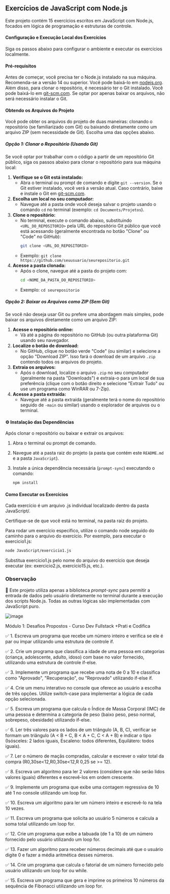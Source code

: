 ## Exercícios de JavaScript com Node.js

Este projeto contém 15 exercícios escritos em JavaScript com Node.js, focados em lógica de programação e estruturas de controle.

#### Configuração e Execução Local dos Exercícios

Siga os passos abaixo para configurar o ambiente e executar os exercícios localmente.

#### Pré-requisitos

Antes de começar, você precisa ter o Node.js instalado na sua máquina. Recomenda-se a versão 14 ou superior. Você pode baixá-lo em [nodejs.org](https://nodejs.org/). Além disso, para clonar o repositório, é necessário ter o Git instalado. Você pode baixá-lo em [git-scm.com](https://git-scm.com/). Se optar por apenas baixar os arquivos, não será necessário instalar o Git.

#### Obtendo os Arquivos do Projeto

Você pode obter os arquivos do projeto de duas maneiras: clonando o repositório (se familiarizado com Git) ou baixando diretamente como um arquivo ZIP (sem necessidade de Git). Escolha uma das opções abaixo.

##### Opção 1: Clonar o Repositório (Usando Git)

Se você optar por trabalhar com o código a partir de um repositório Git público, siga os passos abaixo para clonar o repositório para sua máquina local:

1. **Verifique se o Git está instalado:**
   * Abra o terminal ou prompt de comando e digite `git --version`. Se o Git estiver instalado, você verá a versão atual. Caso contrário, baixe e instale o Git em [git-scm.com](https://git-scm.com/).
2. **Escolha um local no seu computador:**
   * Navegue até a pasta onde você deseja salvar o projeto usando o comando `cd` no terminal (exemplo: `cd Documents/Projetos`).
3. **Clone o repositório:**
   * No terminal, execute o comando abaixo, substituindo `<URL_DO_REPOSITORIO>` pela URL do repositório Git público que você está acessando (geralmente encontrada no botão "Clone" ou "Code" no GitHub):
     ```bash
     git clone <URL_DO_REPOSITORIO>
     ```
   * Exemplo: `git clone https://github.com/seuusuario/seurepositorio.git`
4. **Acesse a pasta clonada:**
   * Após o clone, navegue até a pasta do projeto com:
     ```bash
     cd <NOME_DA_PASTA_DO_REPOSITORIO>
     ```
   * Exemplo: `cd seurepositorio`

##### Opção 2: Baixar os Arquivos como ZIP (Sem Git)

Se você não deseja usar Git ou prefere uma abordagem mais simples, pode baixar os arquivos diretamente como um arquivo ZIP:

1. **Acesse o repositório online:**
   * Vá até a página do repositório no GitHub (ou outra plataforma Git) usando seu navegador.
2. **Localize o botão de download:**
   * No GitHub, clique no botão verde "Code" (ou similar) e selecione a opção "Download ZIP". Isso fará o download de um arquivo `.zip` contendo todos os arquivos do projeto.
3. **Extraia os arquivos:**
   * Após o download, localize o arquivo `.zip` no seu computador (geralmente na pasta "Downloads") e extraia-o para um local de sua preferência (clique com o botão direito e selecione "Extrair Tudo" ou use um programa como WinRAR ou 7-Zip).
4. **Acesse a pasta extraída:**
   * Navegue até a pasta extraída (geralmente terá o nome do repositório seguido de `-main` ou similar) usando o explorador de arquivos ou o terminal.

#### ⚙️ Instalação das Dependências

Após clonar o repositório ou baixar e extrair os arquivos:

1. Abra o terminal ou prompt de comando.
2. Navegue até a pasta raiz do projeto (a pasta que contém este `README.md` e a pasta `JavaScript`).
3. Instale a única dependência necessária (`prompt-sync`) executando o comando:

   ```bash
   npm install
   ```

#### Como Executar os Exercícios

Cada exercício é um arquivo .js individual localizado dentro da pasta JavaScript/.

Certifique-se de que você está no terminal, na pasta raiz do projeto.

Para rodar um exercício específico, utilize o comando node seguido do caminho para o arquivo do exercício. Por exemplo, para executar o exercicio1.js:

```bash
node JavaScript/exercicio1.js
```

Substitua exercicio1.js pelo nome do arquivo do exercício que deseja executar (ex: exercicio2.js, exercicio15.js, etc.).

### Observação

🚨 Este projeto utiliza apenas a biblioteca _prompt-sync_ para permitir a entrada de dados pelo usuário diretamente no terminal durante a execução dos scripts Node.js. Todas as outras lógicas são implementadas com JavaScript puro.

![image](https://github.com/user-attachments/assets/ecc46064-7188-4453-b363-b407e7bcef41)

Módulo 1: Desafios Propostos - Curso Dev Fullstack +Prati e Codifica

   ✅ 1. Escreva um programa que recebe um número inteiro e verifica se ele é par ou ímpar utilizando uma estrutura de controle if.
   
   ✅ 2. Crie um programa que classifica a idade de uma pessoa em categorias (criança, adolescente, adulto, idoso) com base no valor fornecido, utilizando uma estrutura de controle if-else.
   
   ✅ 3. Implemente um programa que recebe uma nota de 0 a 10 e classifica como "Aprovado", "Recuperação", ou "Reprovado" utilizando if-else if.
   
   ✅ 4. Crie um menu interativo no console que oferece ao usuário a escolha de três opções. Utilize switch-case para implementar a lógica de cada opção selecionada.
   
   ✅ 5. Escreva um programa que calcula o Índice de Massa Corporal (IMC) de uma pessoa e determina a categoria de peso (baixo peso, peso normal, sobrepeso, obesidade) utilizando if-else.
   
   ✅ 6. Ler três valores para os lados de um triângulo (A, B, C), verificar se formam um triângulo (A < B + C, B < A + C, C < A + B) e indicar o tipo (Isósceles: 2 lados iguais, Escaleno: todos diferentes, Equilátero: todos iguais).
   
   ✅ 7. Ler o número de maçãs compradas, calcular e escrever o valor total da compra (R0,30se<12,R0,30se<12,R 0,25 se >= 12).
   
   ✅ 8. Escreva um algoritmo para ler 2 valores (considere que não serão lidos valores iguais) diferentes e escrevê-los em ordem crescente.
   
   ✅ 9. Implemente um programa que exibe uma contagem regressiva de 10 até 1 no console utilizando um loop for.
   
   ✅ 10. Escreva um algoritmo para ler um número inteiro e escrevê-lo na tela 10 vezes.
   
   ✅ 11. Escreva um programa que solicita ao usuário 5 números e calcula a soma total utilizando um loop for.
   
   ✅ 12. Crie um programa que exibe a tabuada (de 1 a 10) de um número fornecido pelo usuário utilizando um loop for.
   
   ✅ 13. Fazer um algoritmo para receber números decimais até que o usuário digite 0 e fazer a média aritmética desses números.
   
   ✅ 14. Crie um programa que calcula o fatorial de um número fornecido pelo usuário utilizando um loop for ou while.
   
   ✅ 15. Escreva um programa que gera e imprime os primeiros 10 números da sequência de Fibonacci utilizando um loop for.
   


